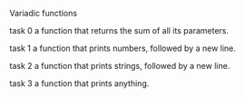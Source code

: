 Variadic functions

task 0
a function that returns the sum of all its parameters.

task 1
a function that prints numbers, followed by a new line.

task 2
a function that prints strings, followed by a new line.

task 3
a function that prints anything.

